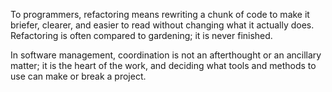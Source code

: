  To programmers, refactoring
means rewriting a chunk of code to make it briefer, clearer, and easier to
read without changing what it actually does. Refactoring is often compared
to gardening; it is never finished.

In software management, coordination is not an afterthought or an
ancillary matter; it is the heart of the work, and deciding what tools and
methods to use can make or break a project.
